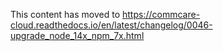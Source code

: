 This content has moved to https://commcare-cloud.readthedocs.io/en/latest/changelog/0046-upgrade_node_14x_npm_7x.html
